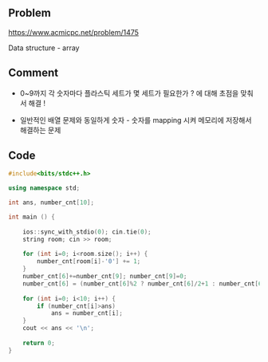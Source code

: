 ## Problem
<https://www.acmicpc.net/problem/1475>

Data structure - array

## Comment

* 0~9까지 각 숫자마다 플라스틱 세트가 몇 세트가 필요한가 ? 에 대해 초점을 맞춰서 해결 !

* 일반적인 배열 문제와 동일하게 숫자 - 숫자를 mapping 시켜 메모리에 저장해서 해결하는 문제


## Code

```c++
#include<bits/stdc++.h>

using namespace std;

int ans, number_cnt[10];

int main () {
    
    ios::sync_with_stdio(0); cin.tie(0);
    string room; cin >> room;
    
    for (int i=0; i<room.size(); i++) {
        number_cnt[room[i]-'0'] += 1;
    }
    number_cnt[6]+=number_cnt[9]; number_cnt[9]=0;
    number_cnt[6] = (number_cnt[6]%2 ? number_cnt[6]/2+1 : number_cnt[6]/2);
    
    for (int i=0; i<10; i++) {
        if (number_cnt[i]>ans) 
            ans = number_cnt[i];
    }
    cout << ans << '\n';
    
    return 0;
}
```
